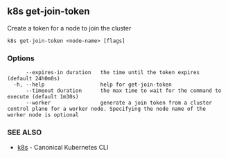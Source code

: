 ## k8s get-join-token

Create a token for a node to join the cluster

```
k8s get-join-token <node-name> [flags]
```

### Options

```
      --expires-in duration   the time until the token expires (default 24h0m0s)
  -h, --help                  help for get-join-token
      --timeout duration      the max time to wait for the command to execute (default 1m30s)
      --worker                generate a join token from a cluster control plane for a worker node. Specifying the node name of the worker node is optional
```

### SEE ALSO

* [k8s](k8s.md)	 - Canonical Kubernetes CLI

